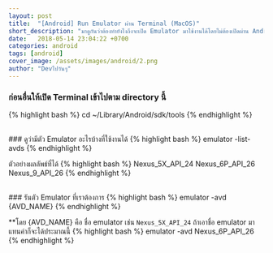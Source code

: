 ```yaml
---
layout: post
title:  "[Android] Run Emulator ผ่าน Terminal (MacOS)"
short_description: "มาดูกันว่าต้องทำยังไงถึงจะเปิด Emulator มาใช้งานได้โดยไม่ต้องเปิดผ่าน Android Studio"
date:   2018-05-14 23:04:22 +0700
categories: android
tags: [android]
cover_image: /assets/images/android/2.png
author: "Devไปวันๆ"
---
```


### ก่อนอื่นให้เปิด Terminal เข้าไปตาม directory นี้
{% highlight bash %}
cd ~/Library/Android/sdk/tools
{% endhighlight %}

<br>
### ดูว่ามีตัว Emulator อะไรบ้างที่ใช้งานได้
{% highlight bash %}
emulator -list-avds 
{% endhighlight %}

ตัวอย่างผลลัพธ์ที่ได้
{% highlight bash %}
Nexus_5X_API_24
Nexus_6P_API_26
Nexus_9_API_26
{% endhighlight %}

<br>
### รันตัว Emulator ที่เราต้องการ
{% highlight bash %}
emulator -avd {AVD_NAME}
{% endhighlight %}

**โดย {AVD_NAME} คือ ชื่อ emulator เช่น `Nexus_5X_API_24` ถ้าเอาชื่อ emulator มาแทนค่าก็จะได้ประมาณนี้
{% highlight bash %}
emulator -avd Nexus_6P_API_26
{% endhighlight %}
